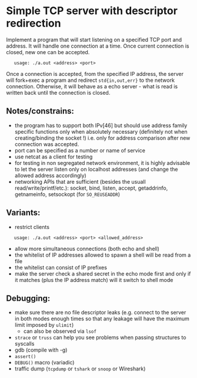 # Simple TCP server with descriptor redirection

Implement a program that will start listening on a specified TCP port and address.
It will handle one connection at a time. Once current connection is closed,
new one can be accepted.
```
   usage: ./a.out <address> <port>
```
Once a connection is accepted, from the specified IP address,
the server will fork+exec a program and redirect `std{in,out,err}` to the network
connection.
Otherwise, it will behave as a echo server - what is read is written back
until the connection is closed.

## Notes/constrains:
 - the program has to support both IPv[46] but should use address family specific functions only when absolutely necessary (definitely not when creating/binding the socket !) i.e. only for address comparison after new connection was accepted.
 - port can be specified as a number or name of service
 - use netcat as a client for testing
 - for testing in non segregated network environment, it is highly advisable to let the server listen only on localhost addresses (and change the allowed address accordingly)
 - networking APIs that are sufficient (besides the usuall read/write/printf/etc.): socket, bind, listen, accept, getaddrinfo, getnameinfo, setsockopt (for `SO_REUSEADDR`)

## Variants:
   - restrict clients
```
   usage: ./a.out <address> <port> <allowed_address>
```
   - allow more simultaneous connections (both echo and shell)
   - the whitelist of IP addresses allowed to spawn a shell will be read from a file
   - the whitelist can consist of IP prefixes
   - make the server check a shared secret in the echo mode first and only if it matches (plus the IP address match) will it switch to shell mode

## Debugging:
  - make sure there are no file descriptor leaks (e.g. connect to the server in both modes enough times so that any leakage will have the maximum limit imposed by `ulimit`)
    - can also be observed via `lsof`
  - `strace` or `truss` can help you see problems when passing structures to syscalls
  - gdb (compile with -g)
  - `assert()`
  - `DEBUG()` macro (variadic)
  - traffic dump (`tcpdump` or `tshark` or `snoop` or Wireshark)

